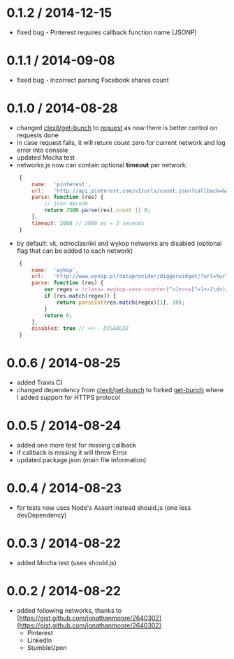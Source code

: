0.1.2 / 2014-12-15
==================

* fixed bug - Pinterest requires callback function name (JSONP)

0.1.1 / 2014-09-08
==================

* fixed bug - incorrect parsing Facebook shares count

0.1.0 / 2014-08-28
==================

* changed [clexit/get-bunch](https://github.com/clexit/get-bunch) to [request](https://www.npmjs.org/package/request) as now there is better control on requests done
* in case request fails, it will return count zero for current network and log error into console
* updated Mocha test
* networks.js now can contain optional **timeout** per network:
```javascript
    {
        name:  'pinterest',
        url:   'http://api.pinterest.com/v1/urls/count.json?callback=&url=%url',
        parse: function (res) {
            // json decode
            return JSON.parse(res).count || 0;
        },
        timeout: 3000 // 3000 ms = 3 seconds
    }
```
* by default: vk, odnoclasniki and wykop networks are disabled (optional flag that can be added to each network)
```javascript
    {
        name:  'wykop',
        url:   'http://www.wykop.pl/dataprovider/diggerwidget/?url=%url',
        parse: function (res) {
            var regex = /class=.+wykop-vote-counter[^>]+><a[^>]+>(\d+)/i;
            if (res.match(regex)) {
                return parseInt(res.match(regex)[1], 10);
            }
            return 0;
        },
        disabled: true // <<-- DISABLED
    }
```

0.0.6 / 2014-08-25
==================

* added Travis CI
* changed dependency from [clexit/get-bunch](https://github.com/clexit/get-bunch) to forked [get-bunch](https://github.com/dominikbulaj/get-bunch) where I added support for HTTPS protocol

0.0.5 / 2014-08-24
==================

* added one more test for missing callback
* if callback is missing it will throw Error
* updated package.json (main file information)

0.0.4 / 2014-08-23
==================

* for tests now uses Node's Assert instead should.js (one less devDependency)

0.0.3 / 2014-08-22
==================

* added Mocha test (uses should.js)

0.0.2 / 2014-08-22
==================

* added following networks, thanks to [https://gist.github.com/jonathanmoore/2640302](https://gist.github.com/jonathanmoore/2640302)
    - Pinterest
    - LinkedIn
    - StumbleUpon
